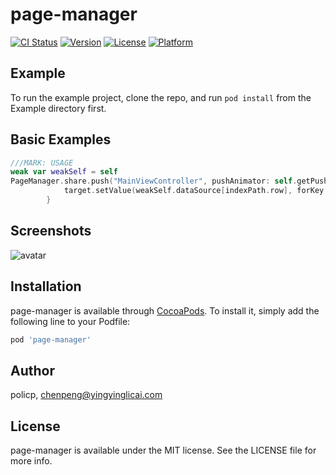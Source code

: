 # page-manager

[![CI Status](https://img.shields.io/travis/policp/page-manager.svg?style=flat)](https://travis-ci.org/policp/page-manager)
[![Version](https://img.shields.io/cocoapods/v/page-manager.svg?style=flat)](https://cocoapods.org/pods/page-manager)
[![License](https://img.shields.io/cocoapods/l/page-manager.svg?style=flat)](https://cocoapods.org/pods/page-manager)
[![Platform](https://img.shields.io/cocoapods/p/page-manager.svg?style=flat)](https://cocoapods.org/pods/page-manager)

## Example

To run the example project, clone the repo, and run `pod install` from the Example directory first.

## Basic Examples

```swift
///MARK: USAGE
weak var weakSelf = self
PageManager.share.push("MainViewController", pushAnimator: self.getPushAnimator(indexPath.row)) { (target) in
            target.setValue(weakSelf.dataSource[indexPath.row], forKey: "name")
        }

```

## Screenshots

![avatar](https://github.com/policp/page-manager/blob/master/example.gif)

## Installation

page-manager is available through [CocoaPods](https://cocoapods.org). To install
it, simply add the following line to your Podfile:

```ruby
pod 'page-manager'
```

## Author

policp, chenpeng@yingyinglicai.com

## License

page-manager is available under the MIT license. See the LICENSE file for more info.

